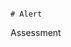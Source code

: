                                                                                   # Alert
Assessment
